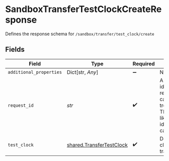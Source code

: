 # SandboxTransferTestClockCreateResponse

Defines the response schema for `/sandbox/transfer/test_clock/create`


## Fields

| Field                                                                                                                                       | Type                                                                                                                                        | Required                                                                                                                                    | Description                                                                                                                                 |
| ------------------------------------------------------------------------------------------------------------------------------------------- | ------------------------------------------------------------------------------------------------------------------------------------------- | ------------------------------------------------------------------------------------------------------------------------------------------- | ------------------------------------------------------------------------------------------------------------------------------------------- |
| `additional_properties`                                                                                                                     | Dict[str, *Any*]                                                                                                                            | :heavy_minus_sign:                                                                                                                          | N/A                                                                                                                                         |
| `request_id`                                                                                                                                | *str*                                                                                                                                       | :heavy_check_mark:                                                                                                                          | A unique identifier for the request, which can be used for troubleshooting. This identifier, like all Plaid identifiers, is case sensitive. |
| `test_clock`                                                                                                                                | [shared.TransferTestClock](../../models/shared/transfertestclock.md)                                                                        | :heavy_check_mark:                                                                                                                          | Defines the test clock for a transfer.                                                                                                      |